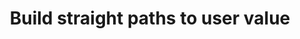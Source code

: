 ---
layout: best-practice
title: "Build straight paths to user value"
order: 16
icon: /assets/climate-icons/Icon-Building.svg
number: "16"
section: Design Frugally
chapter-tag: design-frugally

matter: |
  Even though all business contexts are different, a set of 
  key environmental metrics should help you drive positive impact.
  These metrics are generally greenhouse gas emissions (starting
  with carbon emissions), energy consumption, water consumption,
  resource use and depletion, water/air/soil pollution, ecotoxicity,
  biodiversity, etc. Some are more obvious than others, and you 
  won’t track them all on day one. 


  But metrics will be key to making informed and effective decisions
  to reduce your impact on the environment. Plus, you’ll see when
  you’re making progress.

do: |
  - Start simple, reliable, and consistent. You, your product team,
  and the data team must trust the data to be credible and
  convincing when interacting with stakeholders, and building
  momentum towards climate action.

  - Consider both absolute metrics (e.g. CO2e) and relative metrics
  (CO2e per page, visit, user, employee, revenue generated, etc.)

  - Factor different types of impact: greenhouse gas emissions 
  (in g of CO2e or kg of CO2e), Energy consumption (in kWh),
  Water consumption (in cl or l), depletion of natural resources,
  etc.

  - Measure data transfer parameters: page weight (in KB), number
  of requests, and load time (in s). Keep in mind that it will not be
  the absolute way to measure but it is a good starting point in
  your journey.

  - Use the right tools for your context and your needs. 
  See more in Track your digital footprint.

  - Report these metrics against OKRs and KPIs and include 
  those metrics in your ESG reporting

success: |
  - Collective efforts to gauge and reduce ecological
  footprints

  - Building trust through transparent data collection and
  valuable insights

consider: |
  We recommend keeping things simple at the beginning. If
  you don’t measure anything, go for a proxy (80% accuracy is
  better than not tracking anything). Observing trends consistently
  over time is more important than being 100% accurate, and will
  support you to identify the next steps and keep moving forward.


  Measuring your digital footprint once will be a major milestone
  and should be celebrated. From there, you could set up a
  dashboard and monitor environmental impact on an ongoing
  basis to measure progress (or regress)
---